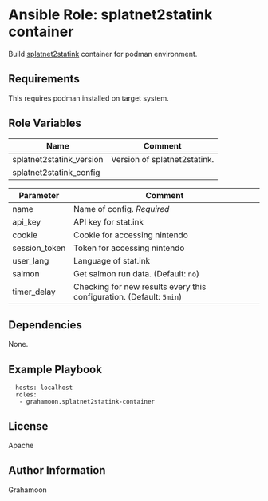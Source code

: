 Ansible Role: splatnet2statink container
=========

Build [splatnet2statink](https://github.com/frozenpandaman/splatnet2statink) container for podman environment.

Requirements
------------

This requires podman installed on target system.

Role Variables
--------------

|Name|Comment|
|----|----|
|splatnet2statink_version|Version of splatnet2statink.|
|splatnet2statink_config||List of splatnet2statink config. Parameter details are below. (Default: [])|

|Parameter|Comment|
|----|----|
|name|Name of config. *Required*|
|api_key|API key for stat.ink|
|cookie|Cookie for accessing nintendo|
|session_token|Token for accessing nintendo|
|user_lang|Language of stat.ink|
|salmon|Get salmon run data. (Default: `no`)|
|timer_delay|Checking for new results every this configuration. (Default: `5min`)|

Dependencies
------------

None.

Example Playbook
----------------

```
- hosts: localhost
  roles:
   - grahamoon.splatnet2statink-container
```

License
-------

Apache

Author Information
------------------

Grahamoon

